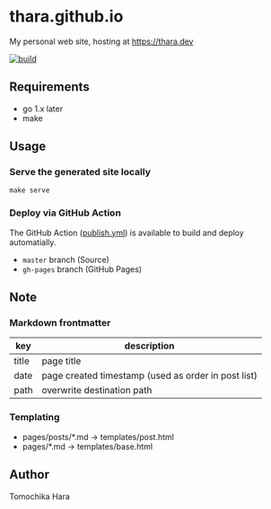 # thara.github.io

My personal web site, hosting at https://thara.dev

[![build](https://github.com/thara/thara.github.io/actions/workflows/publish.yml/badge.svg)](https://github.com/thara/thara.github.io/actions/workflows/publish.yml)

## Requirements

- go 1.x later
- make

## Usage

### Serve the generated site locally

`make serve`

### Deploy via GitHub Action

The GitHub Action ([publish.yml](./.github/workflows/publish.yml)) is available to
build and deploy automatially.

- `master` branch (Source)
- `gh-pages` branch (GitHub Pages)

## Note

### Markdown frontmatter

| key   | description |
| ----  | ------------|
| title | page title  |
| date  | page created timestamp (used as order in post list) |
| path  | overwrite destination path |

### Templating

- pages/posts/*.md -> templates/post.html
- pages/*.md -> templates/base.html

## Author

Tomochika Hara
